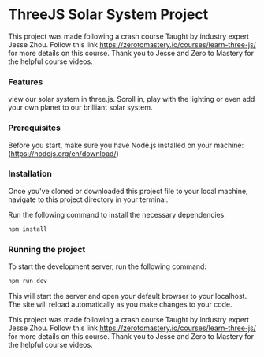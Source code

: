 # ThreeJS Solar System Project

This project was made following a crash course Taught by industry expert Jesse Zhou. Follow this link https://zerotomastery.io/courses/learn-three-js/ for more details on this course. Thank you to Jesse and Zero to Mastery for the helpful course videos.

### Features

view our solar system in three.js. Scroll in, play with the lighting or even add your own planet to our brilliant solar system. 

### Prerequisites

Before you start, make sure you have Node.js installed on your machine: (https://nodejs.org/en/download/)

### Installation

Once you've cloned or downloaded this project file to your local machine, navigate to this project directory in your terminal.

Run the following command to install the necessary dependencies:

```bash
npm install
```

### Running the project

To start the development server, run the following command:

```bash
npm run dev
```

This will start the server and open your default browser to your localhost. The site will reload automatically as you make changes to your code.

This project was made following a crash course Taught by industry expert Jesse Zhou. Follow this link https://zerotomastery.io/courses/learn-three-js/ for more details on this course. Thank you to Jesse and Zero to Mastery for the helpful course videos.
